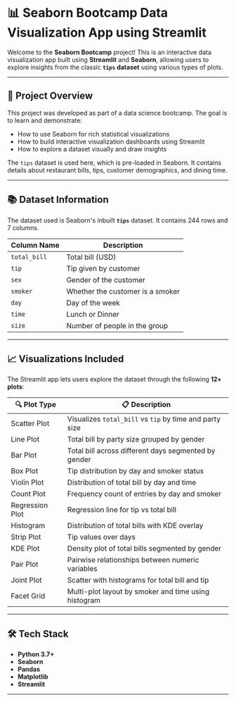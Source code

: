 # 📊 Seaborn Bootcamp Data Visualization App using Streamlit

Welcome to the **Seaborn Bootcamp** project! This is an interactive data visualization app built using **Streamlit** and **Seaborn**, allowing users to explore insights from the classic **`tips` dataset** using various types of plots.

---

## 📌 Project Overview

This project was developed as part of a data science bootcamp. The goal is to learn and demonstrate:

- How to use Seaborn for rich statistical visualizations
- How to build interactive visualization dashboards using Streamlit
- How to explore a dataset visually and draw insights

The `tips` dataset is used here, which is pre-loaded in Seaborn. It contains details about restaurant bills, tips, customer demographics, and dining time.

---

## 📚 Dataset Information

The dataset used is Seaborn's inbuilt **`tips`** dataset. It contains 244 rows and 7 columns.

| Column Name | Description                       |
|-------------|-----------------------------------|
| `total_bill`| Total bill (USD)                  |
| `tip`       | Tip given by customer             |
| `sex`       | Gender of the customer            |
| `smoker`    | Whether the customer is a smoker  |
| `day`       | Day of the week                   |
| `time`      | Lunch or Dinner                   |
| `size`      | Number of people in the group     |

---

## 📈 Visualizations Included

The Streamlit app lets users explore the dataset through the following **12+ plots**:

| 🔍 Plot Type       | 📋 Description                                                  |
|--------------------|----------------------------------------------------------------|
| Scatter Plot        | Visualizes `total_bill` vs `tip` by time and party size        |
| Line Plot           | Total bill by party size grouped by gender                     |
| Bar Plot            | Total bill across different days segmented by gender           |
| Box Plot            | Tip distribution by day and smoker status                      |
| Violin Plot         | Distribution of total bill by day and time                     |
| Count Plot          | Frequency count of entries by day and smoker                   |
| Regression Plot     | Regression line for tip vs total bill                          |
| Histogram           | Distribution of total bills with KDE overlay                   |
| Strip Plot          | Tip values over days                                           |
| KDE Plot            | Density plot of total bills segmented by gender                |
| Pair Plot           | Pairwise relationships between numeric variables               |
| Joint Plot          | Scatter with histograms for total bill and tip                 |
| Facet Grid          | Multi-plot layout by smoker and time using histogram           |

---

## 🛠️ Tech Stack

- **Python 3.7+**
- **Seaborn**
- **Pandas**
- **Matplotlib**
- **Streamlit**

---

